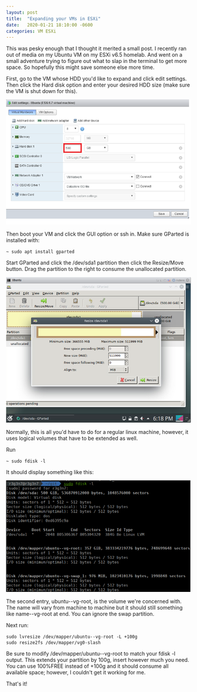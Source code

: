 ```yaml
---
layout: post
title:  "Expanding your VMs in ESXi"
date:   2020-01-21 18:10:00 -0600
categories: VM ESXi
---
```


This was pesky enough that I thought it merited a small post. I recently ran out of media on my Ubuntu VM on my ESXi v6.5 homelab. And went on a small adventure trying to figure out what to slap in the terminal to get more space. So hopefully this might save someone else more time.


First, go to the VM whose HDD you'd like to expand and click edit settings.
Then click the Hard disk option and enter your desired HDD size (make sure the VM is shut down for this).

![ESXi Menu](/assets/img/esxi_vm_hdd.png)

Then boot your VM and click the GUI option or ssh in. Make sure GParted is installed with:
```
~ sudo apt install gparted
```

Start GParted and click the /dev/sda1 partition then click the Resize/Move button. Drag the partition to the right to consume the unallocated partition.

![GParted Menu](/assets/img/esxi_vm_gparted.png)

Normally, this is all you'd have to do for a regular linux machine, however, it uses logical volumes that have to be extended as well.

Run 
```
~ sudo fdisk -l
```

It should display something like this:

![fdisk output](/assets/img/esxi_vm_cmd_1.png)

The second entry, ubuntu--vg-root, is the volume we're concerned with. The name will vary from machine to machine but it should still something like name--vg-root at end. You can ignore the swap partition.

Next run:
```
sudo lvresize /dev/mapper/ubuntu--vg-root -L +100g 
sudo resize2fs /dev/mapper/vg0-slash

```

Be sure to modify /dev/mapper/ubuntu--vg-root to match your fdisk -l output.
This extends your partition by 100g, insert however much you need. You can use 100%FREE instead of +100g and it should consume all available space; however, I couldn't get it working for me.

That's it!